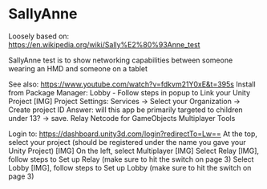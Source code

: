 # SallyAnne


Loosely based on: https://en.wikipedia.org/wiki/Sally%E2%80%93Anne_test

SallyAnne test is to show networking capabilities between someone wearing an HMD and someone on a tablet

See also: https://www.youtube.com/watch?v=fdkvm21Y0xE&t=395s
Install from Package Manager:
Lobby - Follow steps in popup to Link your Unity Project [IMG]
    Project Settings: Services -> Select your Organization -> Create project ID
    Answer: will this app be primarily targeted to children under 13? -> save.
Relay 
Netcode for GameObjects
Multiplayer Tools

Login to: https://dashboard.unity3d.com/login?redirectTo=Lw==
    At the top, select your project (should be registered under the name you gave your Unity Project) [IMG]
    On the left, select Multiplayer [IMG]
        Select Relay [IMG], follow steps to Set up Relay (make sure to hit the switch on page 3)
        Select Lobby [IMG], follow steps to Set up Lobby (make sure to hit the switch on page 3)

        